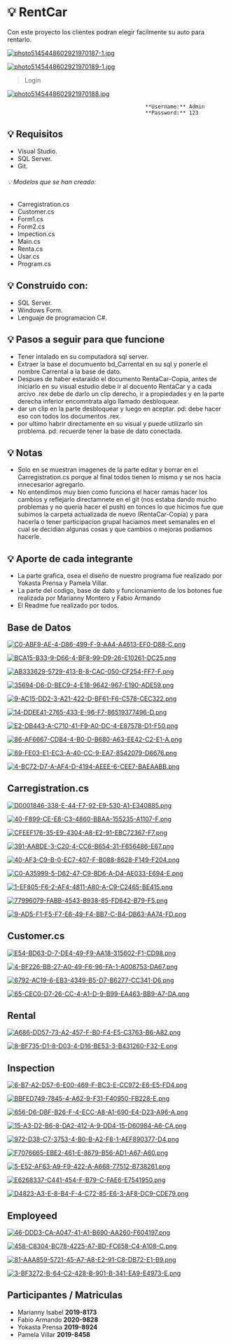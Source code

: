 # :bulb: RentCar
Con este proyecto los clientes podran elegir facilmente su auto para rentarlo.

[![photo5145448602921970187-1.jpg](https://i.postimg.cc/D0frfYD9/photo5145448602921970187-1.jpg)](https://postimg.cc/S252DVmd)

[![photo5145448602921970189-1.jpg](https://i.postimg.cc/x8dmVNNY/photo5145448602921970189-1.jpg)](https://postimg.cc/mz0kQDS6)

> Login

[![photo5145448602921970188.jpg](https://i.postimg.cc/SxKzXMgM/photo5145448602921970188.jpg)](https://postimg.cc/tYLgwYQq)

                                                **Username:** Admin
                                                **Password:** 123


## :bulb: Requisitos
- Visual Studio.
- SQL Server.
- Git.

###### :bulb: Modelos que se han creado:
- Carregistration.cs
- Customer.cs
- Form1.cs
- Form2.cs
- Impection.cs
- Main.cs
- Renta.cs
- Usar.cs
- Program.cs

## :bulb: Construido con:
- SQL Server.
- Windows Form.
- Lenguaje de programacion C#.

## :bulb: Pasos a seguir para que funcione
- Tener intalado en su computadora sql server.
- Extraer la base el documuento bd_Carrental en su sql y ponerle el nombre Carrental a la base de dato.
- Despues de haber estaraido el documento RentaCar-Copia, antes de iniciarlo en su visual estudio debe ir al docuento RentaCar y a cada arcivo .rex debe de darlo un clip derecho, ir a propiedades y en la parte derecha inferior encomntrata algo llamado desbloquear.
- dar un clip en la parte desbloquear y luego en aceptar. pd: debe hacer eso con todos los documentos .rex.
- por ultimo habrir directamente en su visual y puede utilizarlo sin problema. pd: recuerde tener la base de dato conectada.

## :bulb: Notas
- Solo en se muestran imagenes de la parte editar y borrar en el Carregistration.cs porque al final todos tienen lo mismo y se nos hacia innecesarior agregarlo.
- No entendimos muy bien como funciona el hacer ramas hacer los cambios y reflejarlo directamnete en el git (nos estaba dando mucho problemas y no queria hacer el push) en tonces lo que hicimos fue que subimos la carpeta actualizada de nuevo (RentaCar-Copia) y para hacerla o tener participacion grupal haciamos meet semanales en el cual se decidian algunas cosas y que cambios o mejoras podiamos hacerle.

## :bulb: Aporte de cada integrante
- La parte grafica, osea el diseño de nuestro programa fue realizado por Yokasta Prensa y Pamela Villar.
- La parte del codigo, base de dato y funcionamiento de los botones fue realizada por Marianny Montero y Fabio Armando
- El Readme fue realizado por todos.

## Base de Datos 

[![C0-ABF9-AE-4-D86-499-F-9-AA4-A4613-EF0-D88-C.png](https://i.postimg.cc/gk2WMqF0/C0-ABF9-AE-4-D86-499-F-9-AA4-A4613-EF0-D88-C.png)](https://postimg.cc/jCmm2fjV)

[![BCA15-B33-9-D66-4-BF8-99-D9-26-E10261-DC25.png](https://i.postimg.cc/59m7khbB/BCA15-B33-9-D66-4-BF8-99-D9-26-E10261-DC25.png)](https://postimg.cc/mhtyP6ck)

[![AB333629-5729-413-B-8-CAC-050-CF254-FF7-F.png](https://i.postimg.cc/hjsLpqTh/AB333629-5729-413-B-8-CAC-050-CF254-FF7-F.png)](https://postimg.cc/ZB9v52fh)

[![35694-D6-D-BEC9-4-E18-9642-967-E190-ADE59.png](https://i.postimg.cc/RhGg6HXs/35694-D6-D-BEC9-4-E18-9642-967-E190-ADE59.png)](https://postimg.cc/JHDNSGwZ)

[![9-AC15-DD2-3-A21-422-D-BF61-F6-C578-CEC322.png](https://i.postimg.cc/C566r8kZ/9-AC15-DD2-3-A21-422-D-BF61-F6-C578-CEC322.png)](https://postimg.cc/JHZqGGTm)
 
[![14-DDEE41-2765-433-E-96-F7-86519377496-D.png](https://i.postimg.cc/MKvLMsJ1/14-DDEE41-2765-433-E-96-F7-86519377496-D.png)](https://postimg.cc/HV1zF9xL)

[![E2-DB443-A-C710-41-F9-A0-DC-4-E87578-D1-F50.png](https://i.postimg.cc/MGb32N1J/E2-DB443-A-C710-41-F9-A0-DC-4-E87578-D1-F50.png)](https://postimg.cc/xk83Lss6)

[![86-AF6667-CDB4-4-B0-D-B680-A63-EE42-C2-E1-A.png](https://i.postimg.cc/7hcmnkr0/86-AF6667-CDB4-4-B0-D-B680-A63-EE42-C2-E1-A.png)](https://postimg.cc/xNvv9BC1)

[![69-FE03-E1-EC3-A-40-CC-9-EA7-8542079-D6676.png](https://i.postimg.cc/wjD0LZfR/69-FE03-E1-EC3-A-40-CC-9-EA7-8542079-D6676.png)](https://postimg.cc/Xr7f0H0n)

[![4-BC72-D7-A-AF4-D-4194-AEEE-6-CEE7-BAEAABB.png](https://i.postimg.cc/J0yQn2Hn/4-BC72-D7-A-AF4-D-4194-AEEE-6-CEE7-BAEAABB.png)](https://postimg.cc/sGrWHKcd)

## Carregistration.cs

[![D0001846-338-E-44-F7-92-E9-530-A1-E340885.png](https://i.postimg.cc/NfCkTYk0/D0001846-338-E-44-F7-92-E9-530-A1-E340885.png)](https://postimg.cc/GHYDwWN0)

[![40-F899-CE-E8-C3-4860-BBAA-155235-A1107-F.png](https://i.postimg.cc/65PCqcB2/40-F899-CE-E8-C3-4860-BBAA-155235-A1107-F.png)](https://postimg.cc/VdjJHjrm)

[![CFEEF176-35-E9-4304-A8-E2-91-EBC72367-F7.png](https://i.postimg.cc/s2dS92Q3/CFEEF176-35-E9-4304-A8-E2-91-EBC72367-F7.png)](https://postimg.cc/hXsfKc1Y)

[![391-AABDE-3-C20-4-CC6-B654-31-F656486-E67.png](https://i.postimg.cc/d1nyYmW0/391-AABDE-3-C20-4-CC6-B654-31-F656486-E67.png)](https://postimg.cc/N99M8Tvh)

[![40-AF3-C9-B-0-EC7-407-F-B088-8628-F149-F204.png](https://i.postimg.cc/L5bgq4FK/40-AF3-C9-B-0-EC7-407-F-B088-8628-F149-F204.png)](https://postimg.cc/D41wHTzB)

[![C0-A35999-5-D62-47-C9-BD6-A-D4-AE033-E694-E.png](https://i.postimg.cc/zX4R8fkT/C0-A35999-5-D62-47-C9-BD6-A-D4-AE033-E694-E.png)](https://postimg.cc/zVSfk86f)
   
[![1-EF805-F6-2-AF4-4811-A80-A-C9-C2465-BE415.png](https://i.postimg.cc/7Z7J6yBd/1-EF805-F6-2-AF4-4811-A80-A-C9-C2465-BE415.png)](https://postimg.cc/xXf1xBV3)

[![77996079-FABB-4543-B938-85-FD642-B79-F5.png](https://i.postimg.cc/mDdtqZDz/77996079-FABB-4543-B938-85-FD642-B79-F5.png)](https://postimg.cc/phFW5HKR)

[![9-AD5-F1-F5-F7-E6-49-F4-BB7-C-B4-DB63-AA74-FD.png](https://i.postimg.cc/X7BpHb0q/9-AD5-F1-F5-F7-E6-49-F4-BB7-C-B4-DB63-AA74-FD.png)](https://postimg.cc/1fPmXbX1)
    
## Customer.cs

[![E54-BD63-D-7-DE4-49-F9-AA18-315602-F1-CD98.png](https://i.postimg.cc/6pGbpyxK/E54-BD63-D-7-DE4-49-F9-AA18-315602-F1-CD98.png)](https://postimg.cc/DSnPCfzp)

[![4-BF226-BB-27-A0-49-F6-96-FA-1-A008753-DA67.png](https://i.postimg.cc/4dXWPP74/4-BF226-BB-27-A0-49-F6-96-FA-1-A008753-DA67.png)](https://postimg.cc/1gY05prb)

[![6792-AC19-6-EB3-4349-B5-D7-B6277-CC341-D6.png](https://i.postimg.cc/7hWXxyBb/6792-AC19-6-EB3-4349-B5-D7-B6277-CC341-D6.png)](https://postimg.cc/LgjjTGFM)

[![65-CEC0-D7-26-CC-4-A1-D-9-B99-EA463-BB9-A7-DA.png](https://i.postimg.cc/RVwgHqZL/65-CEC0-D7-26-CC-4-A1-D-9-B99-EA463-BB9-A7-DA.png)](https://postimg.cc/TpYj8dmK)

## Rental

[![A686-DD57-73-A2-457-F-B0-F4-E5-C3763-B6-A82.png](https://i.postimg.cc/Y0ZTqP82/A686-DD57-73-A2-457-F-B0-F4-E5-C3763-B6-A82.png)](https://postimg.cc/9wPLLJvs)

[![8-BF735-D1-8-D03-4-D16-BE53-3-B431260-F32-E.png](https://i.postimg.cc/MKfhrWKn/8-BF735-D1-8-D03-4-D16-BE53-3-B431260-F32-E.png)](https://postimg.cc/3d7SkQGh)

## Inspection

[![6-B7-A2-D57-6-E00-469-F-BC3-E-CC972-E6-E5-FD4.png](https://i.postimg.cc/Y9kWTqHM/6-B7-A2-D57-6-E00-469-F-BC3-E-CC972-E6-E5-FD4.png)](https://postimg.cc/7Csh24hW)

[![BBFED749-7845-4-A62-9-F31-F40950-FB228-E.png](https://i.postimg.cc/V6RCwQfM/BBFED749-7845-4-A62-9-F31-F40950-FB228-E.png)](https://postimg.cc/YGv9NPmq)

[![656-D6-DBF-B26-F-4-ECC-A8-A1-690-E4-D23-A96-A.png](https://i.postimg.cc/sxHGBYZg/656-D6-DBF-B26-F-4-ECC-A8-A1-690-E4-D23-A96-A.png)](https://postimg.cc/zHWG6Rjs)

[![15-A3-D2-B6-8-DA2-412-A-9-DD4-15-D60984-A6-CA.png](https://i.postimg.cc/Fs1JMB2d/15-A3-D2-B6-8-DA2-412-A-9-DD4-15-D60984-A6-CA.png)](https://postimg.cc/0bRQmc5P)

[![972-D38-C7-3753-4-B0-B-A2-F8-1-AEF890377-D4.png](https://i.postimg.cc/LskqkKZ7/972-D38-C7-3753-4-B0-B-A2-F8-1-AEF890377-D4.png)](https://postimg.cc/8F5PDY4B)

[![F7076665-EBE2-461-E-8679-B56-AD1-A67-A60.png](https://i.postimg.cc/90kzXcv4/F7076665-EBE2-461-E-8679-B56-AD1-A67-A60.png)](https://postimg.cc/jnzRZYqK)

[![5-E52-AF63-A9-F9-422-A-A668-77512-B738261.png](https://i.postimg.cc/JhQnDNfC/5-E52-AF63-A9-F9-422-A-A668-77512-B738261.png)](https://postimg.cc/JyGmSk7p)

[![E6268337-C441-454-F-B79-C-FAE6-E7541950.png](https://i.postimg.cc/RZ5Vgp9z/E6268337-C441-454-F-B79-C-FAE6-E7541950.png)](https://postimg.cc/rKjkmJKh)

[![D4823-A3-E-8-B4-F-4-C72-85-E6-3-AF8-DC9-CDE79.png](https://i.postimg.cc/QMNBqYkd/D4823-A3-E-8-B4-F-4-C72-85-E6-3-AF8-DC9-CDE79.png)](https://postimg.cc/DSDyvgM9)

## Employeed 

[![46-DDD3-CA-A047-41-A1-B690-AA260-F604197.png](https://i.postimg.cc/RFMTKTq7/46-DDD3-CA-A047-41-A1-B690-AA260-F604197.png)](https://postimg.cc/4KStTV6y)

[![458-C8304-BC78-4225-A7-BD-FC658-C4-A108-C.png](https://i.postimg.cc/TYZqCxpY/458-C8304-BC78-4225-A7-BD-FC658-C4-A108-C.png)](https://postimg.cc/zVFgG9C9)

[![81-AAA859-5721-45-A7-A8-E2-91-C8-DB72-E1-B9.png](https://i.postimg.cc/KzqtLS6b/81-AAA859-5721-45-A7-A8-E2-91-C8-DB72-E1-B9.png)](https://postimg.cc/sQWBd8fH)

[![3-BF3272-B-64-C2-428-B-901-B-341-EA9-E4973-E.png](https://i.postimg.cc/rpq4Pwcc/3-BF3272-B-64-C2-428-B-901-B-341-EA9-E4973-E.png)](https://postimg.cc/pm1y9xp1)


## Participantes        /    Matriculas
- Marianny Isabel           **2019-8173**
- Fabio Armando             **2020-9828**
- Yokasta Prensa            **2019-8924**
- Pamela Villar             **2019-8458**


